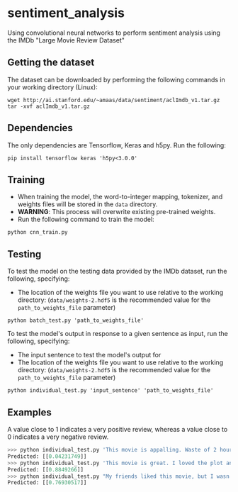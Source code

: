 # sentiment_analysis
Using convolutional neural networks to perform sentiment analysis using the IMDb "Large Movie Review Dataset"

## Getting the dataset
The dataset can be downloaded by performing the following commands in your working directory (Linux):
```
wget http://ai.stanford.edu/~amaas/data/sentiment/aclImdb_v1.tar.gz
tar -xvf aclImdb_v1.tar.gz
```

## Dependencies
The only dependencies are Tensorflow, Keras and h5py. Run the following:
```
pip install tensorflow keras 'h5py<3.0.0'
```
## Training
* When training the model, the word-to-integer mapping, tokenizer, and weights files will be stored in the `data` directory. 
* **WARNING**: This process will overwrite existing pre-trained weights.
* Run the following command to train the model:
```
python cnn_train.py
```

## Testing
To test the model on the testing data provided by the IMDb dataset, run the following, specifying:
* The location of the weights file you want to use relative to the working directory:
(`data/weights-2.hdf5` is the recommended value for the `path_to_weights_file` parameter)
```
python batch_test.py 'path_to_weights_file'
```
To test the model's output in response to a given sentence as input, run the following, specifying:
* The input sentence to test the model's output for
* The location of the weights file you want to use relative to the working directory:
(`data/weights-2.hdf5` is the recommended value for the `path_to_weights_file` parameter)
```
python individual_test.py 'input_sentence' 'path_to_weights_file'
```

## Examples
A value close to 1 indicates a very positive review, whereas a value close to 0 indicates a very negative review.
```python
>>> python individual_test.py 'This movie is appalling. Waste of 2 hours of my life!' 'data/weights-2.hdf5'
Predicted: [[0.04231749]]
>>> python individual_test.py 'This movie is great. I loved the plot and characters!' 'data/weights-2.hdf5'
Predicted: [[0.8849266]]
>>> python individual_test.py "My friends liked this movie, but I wasn't keen on the main character" 'data/weights-2.hdf5'
Predicted: [[0.76930517]]
